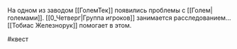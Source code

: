 На одном из заводом [[ГолемТек]] появились проблемы с [[Голем|големами]]. 
[[0_Четверг|Группа игроков]] занимается расследованием...
[[Тобиас Железнорук]] помогает в этом.







#квест 
